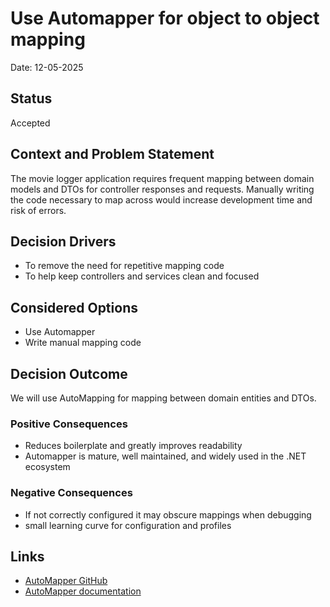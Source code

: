 # Use Automapper for object to object mapping

Date: 12-05-2025

## Status

Accepted

## Context and Problem Statement
The movie logger application requires frequent mapping between domain models and DTOs for controller responses and requests. Manually writing the code necessary to map across would increase development time and risk of errors.

## Decision Drivers

- To remove the need for repetitive mapping code
- To help keep controllers and services clean and focused

## Considered Options

- Use Automapper
- Write manual mapping code

## Decision Outcome

We will use AutoMapping for mapping between domain entities and DTOs.

### Positive Consequences
- Reduces boilerplate and greatly improves readability
- Automapper is mature, well maintained, and widely used in the .NET ecosystem

### Negative Consequences
- If not correctly configured it may obscure mappings when debugging
- small learning curve for configuration and profiles

## Links
- [AutoMapper GitHub](https://github.com/AutoMapper/AutoMapper)
- [AutoMapper documentation](https://docs.automapper.org/)